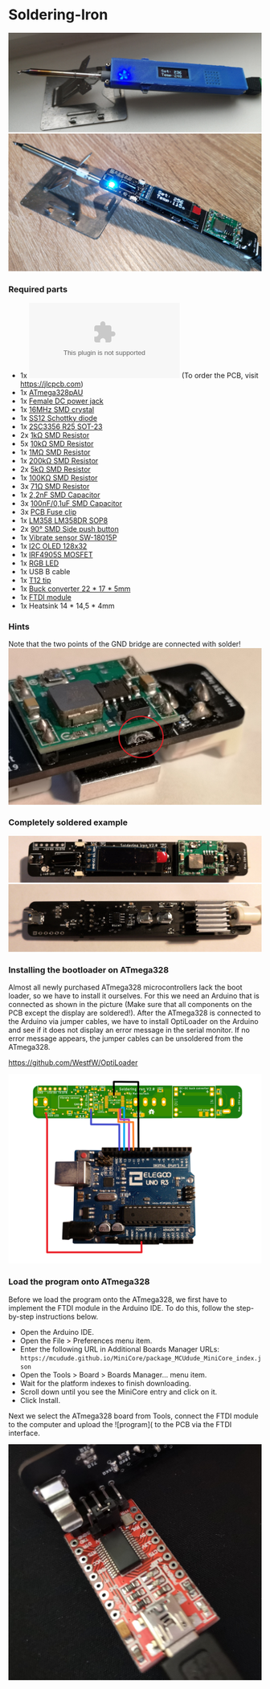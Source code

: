 # Soldering-Iron

![Soldering Iron](Pictures/SolderingIron_1.jpg)
![Soldering Iron](Pictures/SolderingIron_3.jpg)

### Required parts
* 1x ![Soldering iron PCB](https://github.com/MarvinsTech/Soldering-Iron/tree/master/Eagle%20file/Soldering%20Iron%20V2/GerberFile.zip)
(To order the PCB, visit https://jlcpcb.com)
* 1x [ATmega328pAU](https://de.aliexpress.com/item/32900110997.html?spm=a2g0o.productlist.0.0.6260378blZ3Cgl&algo_pvid=3a814b0d-65b6-42ce-b419-f9f72c1997d7&algo_expid=3a814b0d-65b6-42ce-b419-f9f72c1997d7-30&btsid=363c362b-cf80-4f91-8e9c-2e44274fab52&ws_ab_test=searchweb0_0,searchweb201602_4,searchweb201603_53)
* 1x [Female DC power jack](https://de.aliexpress.com/item/1000007253624.html?spm=a2g0o.productlist.0.0.63461dcaoJZtV4&algo_pvid=28c6eaf7-739f-4408-a783-d572ee06ba7d&algo_expid=28c6eaf7-739f-4408-a783-d572ee06ba7d-13&btsid=e61eab79-1ec7-4b98-b4ed-ceea8f2bdb99&ws_ab_test=searchweb0_0,searchweb201602_4,searchweb201603_53)
* 1x [16MHz SMD crystal](https://de.aliexpress.com/item/32451311354.html?spm=a2g0o.productlist.0.0.955d2071jGW3XO&algo_pvid=27d65776-a1d2-4b0c-b73d-df3cc9d4dbca&algo_expid=27d65776-a1d2-4b0c-b73d-df3cc9d4dbca-0&btsid=ab6a54f6-5959-48a4-89e6-ce26026505f9&ws_ab_test=searchweb0_0,searchweb201602_4,searchweb201603_53)
* 1x [SS12 Schottky diode](https://de.aliexpress.com/item/32904408053.html?spm=a2g0o.productlist.0.0.e1dd669c1vQRey&algo_pvid=b6082e91-097d-48c2-a7c7-d61494ba035c&algo_expid=b6082e91-097d-48c2-a7c7-d61494ba035c-2&btsid=abe08064-b50d-44c2-9e66-502e07728063&ws_ab_test=searchweb0_0,searchweb201602_4,searchweb201603_53)
* 1x [2SC3356 R25 SOT-23](https://de.aliexpress.com/item/32895374766.html?spm=a2g0s.9042311.0.0.27424c4daI4iIC)
* 2x [1kΩ SMD Resistor](https://de.aliexpress.com/item/32865947306.html?spm=a2g0o.productlist.0.0.61063a32Yrv3OQ&algo_pvid=bcb79219-ee75-488c-8d39-fa32f1db371b&algo_expid=bcb79219-ee75-488c-8d39-fa32f1db371b-2&btsid=52a44622-5dbe-44f4-860e-663f6887a7ad&ws_ab_test=searchweb0_0,searchweb201602_4,searchweb201603_53)
* 5x [10kΩ SMD Resistor](https://de.aliexpress.com/item/32865947306.html?spm=a2g0o.productlist.0.0.61063a32Yrv3OQ&algo_pvid=bcb79219-ee75-488c-8d39-fa32f1db371b&algo_expid=bcb79219-ee75-488c-8d39-fa32f1db371b-2&btsid=52a44622-5dbe-44f4-860e-663f6887a7ad&ws_ab_test=searchweb0_0,searchweb201602_4,searchweb201603_53)
* 1x [1MΩ SMD Resistor](https://de.aliexpress.com/item/32865947306.html?spm=a2g0o.productlist.0.0.61063a32Yrv3OQ&algo_pvid=bcb79219-ee75-488c-8d39-fa32f1db371b&algo_expid=bcb79219-ee75-488c-8d39-fa32f1db371b-2&btsid=52a44622-5dbe-44f4-860e-663f6887a7ad&ws_ab_test=searchweb0_0,searchweb201602_4,searchweb201603_53)
* 1x [200kΩ SMD Resistor](https://de.aliexpress.com/item/32865947306.html?spm=a2g0o.productlist.0.0.61063a32Yrv3OQ&algo_pvid=bcb79219-ee75-488c-8d39-fa32f1db371b&algo_expid=bcb79219-ee75-488c-8d39-fa32f1db371b-2&btsid=52a44622-5dbe-44f4-860e-663f6887a7ad&ws_ab_test=searchweb0_0,searchweb201602_4,searchweb201603_53)
* 2x [5kΩ SMD Resistor](https://de.aliexpress.com/item/32865947306.html?spm=a2g0o.productlist.0.0.61063a32Yrv3OQ&algo_pvid=bcb79219-ee75-488c-8d39-fa32f1db371b&algo_expid=bcb79219-ee75-488c-8d39-fa32f1db371b-2&btsid=52a44622-5dbe-44f4-860e-663f6887a7ad&ws_ab_test=searchweb0_0,searchweb201602_4,searchweb201603_53)
* 1x [100KΩ SMD Resistor](https://de.aliexpress.com/item/32865947306.html?spm=a2g0o.productlist.0.0.61063a32Yrv3OQ&algo_pvid=bcb79219-ee75-488c-8d39-fa32f1db371b&algo_expid=bcb79219-ee75-488c-8d39-fa32f1db371b-2&btsid=52a44622-5dbe-44f4-860e-663f6887a7ad&ws_ab_test=searchweb0_0,searchweb201602_4,searchweb201603_53)
* 3x [71Ω SMD Resistor](https://de.aliexpress.com/item/32865947306.html?spm=a2g0o.productlist.0.0.61063a32Yrv3OQ&algo_pvid=bcb79219-ee75-488c-8d39-fa32f1db371b&algo_expid=bcb79219-ee75-488c-8d39-fa32f1db371b-2&btsid=52a44622-5dbe-44f4-860e-663f6887a7ad&ws_ab_test=searchweb0_0,searchweb201602_4,searchweb201603_53)
* 1x [2,2nF SMD Capacitor](https://de.aliexpress.com/item/33016966236.html?spm=a2g0o.productlist.0.0.6c6b60b4tVU0MR&algo_pvid=03d69282-82e0-42e8-bb2c-220880516333&algo_expid=03d69282-82e0-42e8-bb2c-220880516333-7&btsid=f46463b0-f910-4c0b-bc69-396dcb17054b&ws_ab_test=searchweb0_0,searchweb201602_4,searchweb201603_53)
* 3x [100nF/0,1uF SMD Capacitor](https://de.aliexpress.com/item/33016966236.html?spm=a2g0o.productlist.0.0.6c6b60b4tVU0MR&algo_pvid=03d69282-82e0-42e8-bb2c-220880516333&algo_expid=03d69282-82e0-42e8-bb2c-220880516333-7&btsid=f46463b0-f910-4c0b-bc69-396dcb17054b&ws_ab_test=searchweb0_0,searchweb201602_4,searchweb201603_53)
* 3x [PCB Fuse clip](https://de.aliexpress.com/item/32804593991.html?spm=a2g0s.9042311.0.0.27424c4daI4iIC)
* 1x [LM358 LM358DR SOP8](https://de.aliexpress.com/item/32418758151.html?spm=a2g0s.9042311.0.0.27424c4daI4iIC)
* 2x [90° SMD Side push button](https://de.aliexpress.com/item/32876437017.html?spm=a2g0s.9042311.0.0.27424c4daI4iIC)
* 1x [Vibrate sensor SW-18015P](https://de.aliexpress.com/item/32954698373.html?spm=a2g0s.9042311.0.0.27424c4dcR7Mjv)
* 1x [I2C OLED 128x32](https://de.aliexpress.com/item/32794583827.html?spm=a2g0s.9042311.0.0.27424c4dJZC5U3)
* 1x [IRF4905S MOSFET](https://de.aliexpress.com/item/32907696197.html?spm=a2g0o.productlist.0.0.2aca5827929ltt&algo_pvid=988ff981-e189-4f43-9fdc-09ed36d629c1&algo_expid=988ff981-e189-4f43-9fdc-09ed36d629c1-56&btsid=8798c4df-59c2-4f42-b01b-367349f54644&ws_ab_test=searchweb0_0,searchweb201602_4,searchweb201603_53)
* 1x [RGB LED](https://de.aliexpress.com/item/32384196929.html?spm=a2g0s.9042311.0.0.27424c4dbM3enp)
* 1x USB B cable
* 1x [T12 tip](https://de.aliexpress.com/item/32964816255.html?spm=a2g0o.productlist.0.0.7c286e81WCeorz&algo_pvid=becfe919-1923-47df-bebf-4e86b254c3d0&algo_expid=becfe919-1923-47df-bebf-4e86b254c3d0-1&btsid=428c11f6-3fa4-45bc-bfd0-d114c0837481&ws_ab_test=searchweb0_0,searchweb201602_4,searchweb201603_53)
* 1x [Buck converter 22 * 17 * 5mm](https://de.aliexpress.com/item/32901415443.html?spm=a2g0s.9042311.0.0.27424c4dPg1aoU)
* 1x [FTDI module](https://de.aliexpress.com/item/32826575637.html?spm=a2g0o.productlist.0.0.2ba36b57X6JT8A&algo_pvid=7d64f631-2c61-41ad-a472-009a9779fd66&algo_expid=7d64f631-2c61-41ad-a472-009a9779fd66-0&btsid=e6b133be-f678-48f3-b6a3-1f7580f63944&ws_ab_test=searchweb0_0,searchweb201602_4,searchweb201603_53)
* 1x Heatsink 14 * 14,5 * 4mm

### Hints
Note that the two points of the GND bridge are connected with solder!
![Soldering iron](Pictures/SolderingIron_2.jpg)

### Completely soldered example

![Soldering iron](Pictures/SolderingIron_4.jpg)
![Soldering iron](Pictures/SolderingIron_5.jpg)

### Installing the bootloader on ATmega328
Almost all newly purchased ATmega328 microcontrollers lack the boot loader, so we have to install it ourselves. For this we need an Arduino that is connected as shown in the picture (Make sure that all components on the PCB except the display are soldered!). After the ATmega328 is connected to the Arduino via jumper cables, we have to install OptiLoader on the Arduino and see if it does not display an error message in the serial monitor. If no error message appears, the jumper cables can be unsoldered from the ATmega328.

https://github.com/WestfW/OptiLoader

![Bootloader connection](Pictures/Bootloader_connection.png)

### Load the program onto ATmega328
Before we load the program onto the ATmega328, we first have to implement the FTDI module in the Arduino IDE. To do this, follow the step-by-step instructions below.

* Open the Arduino IDE.
* Open the File > Preferences menu item.
* Enter the following URL in Additional Boards Manager URLs:
`https://mcudude.github.io/MiniCore/package_MCUdude_MiniCore_index.json`
* Open the Tools > Board > Boards Manager... menu item.
* Wait for the platform indexes to finish downloading.
* Scroll down until you see the MiniCore entry and click on it.
* Click Install.

Next we select the ATmega328 board from Tools, connect the FTDI module to the computer and upload the ![program]( to the PCB via the FTDI interface.

![FTDI programmer](Pictures/SolderingIron_6.jpg)



